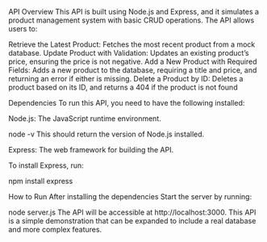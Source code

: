 API Overview
This API is built using Node.js and Express, and it simulates a product management system with basic CRUD operations. The API allows users to:

Retrieve the Latest Product: Fetches the most recent product from a mock database.
Update Product with Validation: Updates an existing product’s price, ensuring the price is not negative.
Add a New Product with Required Fields: Adds a new product to the database, requiring a title and price, and returning an error if either is missing.
Delete a Product by ID: Deletes a product based on its ID, and returns a 404 if the product is not found

Dependencies
To run this API, you need to have the following installed:

Node.js: The JavaScript runtime environment. 

node -v
This should return the version of Node.js installed.

Express: The web framework for building the API.

To install Express, run:

npm install express

How to Run
After installing the dependencies
Start the server by running:

node server.js
The API will be accessible at http://localhost:3000.
This API is a simple demonstration that can be expanded to include a real database and more complex features.